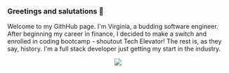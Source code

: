 ### Greetings and salutations 👋

Welcome to my GithHub page. I'm Virginia, a budding software engineer. After beginning my career in finance, I decided to make a switch and enrolled in coding bootcamp - shoutout Tech Elevator! The rest is, as they say, history. I'm a full stack developer just getting my start in the industry. 

<div align = "center">
  <img src="https://cdn.jsdelivr.net/gh/devicons/devicon/icons/java/java-original.svg" />
          


<!--
**vjand11/vjand11** is a ✨ _special_ ✨ repository because its `README.md` (this file) appears on your GitHub profile.

Here are some ideas to get you started:

- 🔭 I’m currently working on ...
- 🌱 I’m currently learning ...
- 👯 I’m looking to collaborate on ...
- 🤔 I’m looking for help with ...
- 💬 Ask me about ...
- 📫 How to reach me: ...
- 😄 Pronouns: ...
- ⚡ Fun fact: ...
-->
